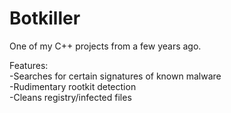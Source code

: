 # Botkiller

One of my C++ projects from a few years ago. <br />

Features: <br />
-Searches for certain signatures of known malware <br />
-Rudimentary rootkit detection <br />
-Cleans registry/infected files
